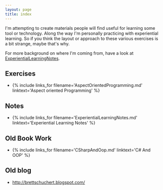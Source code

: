 ```yaml
---
layout: page
title: index
---
```

I'm attempting to create materials people will find useful for learning some tool or technology. Along the way I'm personally practicing with experiential learning. So if you think the layout or approach to these various exercises is a bit strange, maybe that's why.

For more background on where I'm coming from, have a look at [ExperientialLearningNotes](ExperientialLearningNotes).

## Exercises 
*  {% include links_for filename='AspectOrientedProgramming.md' linktext='Aspect oriented Programming' %}

## Notes 
*  {% include links_for filename='ExperientialLearningNotes.md' linktext='Experiential Learning Notes' %}

## Old Book Work 
*  {% include links_for filename='CSharpAndOop.md' linktext='C# And OOP' %}

## Old blog
* <http://brettschuchert.blogspot.com/>
